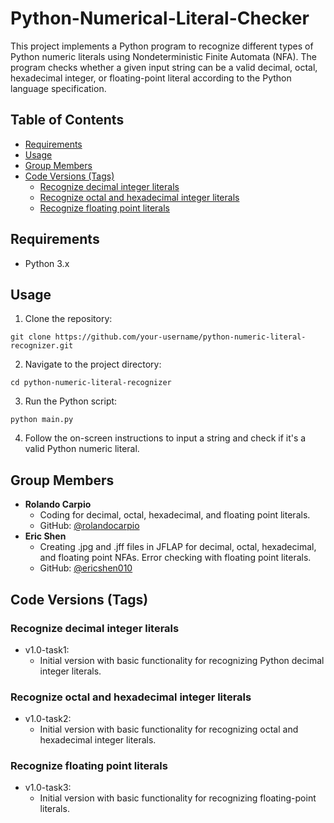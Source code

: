 # Python-Numerical-Literal-Checker
This project implements a Python program to recognize different types of Python numeric literals using Nondeterministic Finite Automata (NFA). The program checks whether a given input string can be a valid decimal, octal, hexadecimal integer, or floating-point literal according to the Python language specification.

## Table of Contents
* [Requirements](##requirements)
* [Usage](##usage)
* [Group Members](##group-members)
* [Code Versions (Tags)](##code-versions-(tags))
  * [Recognize decimal integer literals](###recognize-decimal-integer-literals)
  * [Recognize octal and hexadecimal integer literals](###recognize-octal-and-hexadecimal-integer-literals)
  * [Recognize floating point literals](###recognize-floating-point-literals)

## Requirements
* Python 3.x

## Usage
1. Clone the repository:
<pre><code>git clone https://github.com/your-username/python-numeric-literal-recognizer.git
</code></pre>
2. Navigate to the project directory:
<pre><code>cd python-numeric-literal-recognizer</code></pre>
3. Run the Python script:
<pre><code>python main.py</code></pre>
4. Follow the on-screen instructions to input a string and check if it's a valid Python numeric literal.

## Group Members
* **Rolando Carpio**
  - Coding for decimal, octal, hexadecimal, and floating point literals.
  * GitHub: [@rolandocarpio](https://github.com/rolandocarpio)
* **Eric Shen**
  - Creating .jpg and .jff files in JFLAP for decimal, octal, hexadecimal, and floating point NFAs. Error checking with floating point literals.
  * GitHub: [@ericshen010](https://github.com/ericshen010)

## Code Versions (Tags)
### Recognize decimal integer literals
* v1.0-task1:
  * Initial version with basic functionality for recognizing Python decimal integer literals.
### Recognize octal and hexadecimal integer literals
* v1.0-task2:
  * Initial version with basic functionality for recognizing octal and hexadecimal integer literals.
### Recognize floating point literals
* v1.0-task3:
  * Initial version with basic functionality for recognizing floating-point literals.
